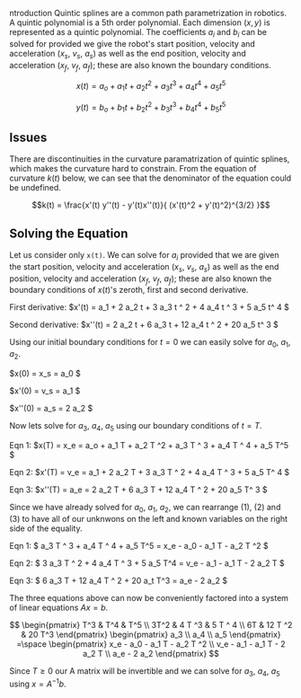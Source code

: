 ntroduction
Quintic splines are a common path parametrization in robotics. A quintic polynomial is a 5th order polynomial. Each dimension $(x, y)$ is represented as a quintic polynomial. The coefficients $a_i$ and $b_i$ can be solved for provided we give the robot's start position, velocity and acceleration ($x_s$, $v_s$, $a_s$) as well as the end position, velocity and acceleration ($x_f$, $v_f$, $a_f$); these are also known the boundary conditions.

$$x(t) = a_o + a_1 t + a_2 t ^2 + a_3 t ^ 3 + a_4 t ^ 4 + a_5 t^5   $$

$$y(t) = b_o + b_1 t + b_2 t ^2 + b_3 t ^ 3 + b_4 t ^ 4 + b_5 t^5   $$

## Issues
There are discontinuities in the curvature paramatrization of quintic splines, which makes the curvature hard to constrain. From the equation of curvature $k(t)$ below, we can see that the denominator of the equation could be undefined.

$$k(t) = \frac{x'(t) y''(t) - y'(t)x''(t)}{ (x'(t)^2 + y'(t)^2)^{3/2}  }$$

## Solving the Equation
Let us consider only `x(t)`. We can solve for $a_i$ provided that we are given the start position, velocity and acceleration ($x_s$, $v_s$, $a_s$) as well as the end position, velocity and acceleration ($x_f$, $v_f$, $a_f$); these are also known the boundary conditions of $x(t)$'s zeroth, first and second derivative.

First derivative:
$x'(t) = a_1 + 2 a_2 t  + 3 a_3 t ^ 2 + 4 a_4 t ^ 3 + 5 a_5 t^ 4   $

Second derivative:
$x''(t) = 2 a_2 t  +  6 a_3 t + 12 a_4 t ^ 2 + 20 a_5 t^ 3    $

Using our initial boundary conditions for $t = 0$ we can easily solve for $a_0$, $a_1$, $a_2$.

$x(0) = x_s = a_0 $

$x'(0) = v_s = a_1 $

$x''(0) = a_s = 2 a_2 $

Now lets solve for $a_3$, $a_4$, $a_5$ using our boundary conditions of $t = T$.

Eqn 1:  $x(T) = x_e = a_o + a_1 T + a_2 T ^2 + a_3 T ^ 3 + a_4 T ^ 4 + a_5 T^5   $

Eqn 2: $x'(T) = v_e = a_1 + 2 a_2 T  + 3 a_3 T ^ 2 + 4 a_4 T ^ 3 + 5 a_5 T^ 4   $

Eqn 3: $x''(T) = a_e = 2 a_2 T  +  6 a_3 T + 12 a_4 T ^ 2 + 20 a_5 T^ 3    $

Since we have already solved for $a_0$, $a_1$, $a_2$, we can rearrange (1), (2) and (3) to have all of our unknwons on the left and known variables on the right side of the equality.

Eqn 1:  $ a_3 T ^ 3 + a_4 T ^ 4 + a_5 T^5  = x_e - a_0 - a_1 T - a_2 T ^2  $

Eqn 2:  $ 3 a_3 T ^ 2 + 4 a_4 T ^ 3 + 5 a_5 T^4  = v_e - a_1 - a_1 T - 2 a_2 T $

Eqn 3:  $ 6 a_3 T + 12 a_4 T ^ 2 + 20 a_t T^3 = a_e - 2 a_2 $

The three equations above can now be conveniently factored into a system of linear equations $Ax=b$.

$$
\begin{pmatrix}
T^3 & T^4 & T^5 \\
3T^2 & 4 T ^3 & 5 T ^ 4 \\
6T & 12 T ^2 & 20 T^3
\end{pmatrix}
\begin{pmatrix}
a_3 \\
a_4 \\
a_5
\end{pmatrix}
=\space
\begin{pmatrix}
x_e - a_0 - a_1 T - a_2 T ^2 \\
v_e - a_1 - a_1 T - 2 a_2 T \\
a_e - 2 a_2
\end{pmatrix}
$$

Since $T \geq 0$ our A matrix will be invertible and we can solve for $a_3$, $a_4$, $a_5$ using $x = A^{-1} b$.



